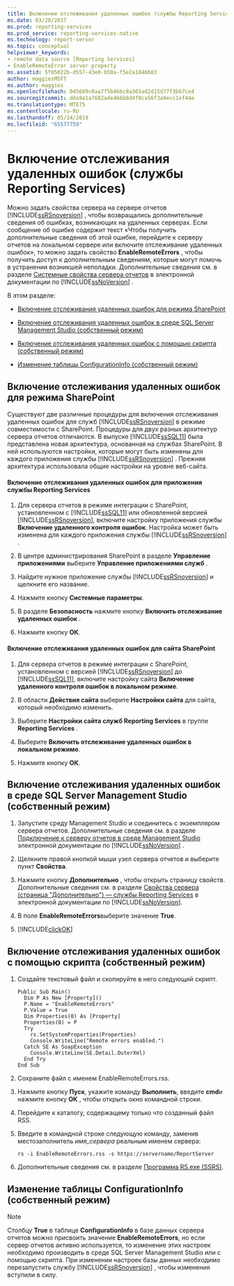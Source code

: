 ```yaml
---
title: Включение отслеживания удаленных ошибок (службы Reporting Services) | Документы Майкрософт
ms.date: 03/20/2017
ms.prod: reporting-services
ms.prod_service: reporting-services-native
ms.technology: report-server
ms.topic: conceptual
helpviewer_keywords:
- remote data source [Reporting Services]
- EnableRemoteError server property
ms.assetid: 5f05022b-d557-43e0-b50a-f5e2a1846b83
author: maggiesMSFT
ms.author: maggies
ms.openlocfilehash: 045689c0aa7f5b4bbc8a365ad2d15d77f3b67ce4
ms.sourcegitcommit: dda9a1a7682ade466b8d4f0ca56f3a9ecc1ef44e
ms.translationtype: MTE75
ms.contentlocale: ru-RU
ms.lasthandoff: 05/14/2019
ms.locfileid: "65577759"
---
```

# <a name="enable-remote-errors-reporting-services"></a>Включение отслеживания удаленных ошибок (службы Reporting Services)
  Можно задать свойства сервера на сервере отчетов [!INCLUDE[ssRSnoversion](../../includes/ssrsnoversion-md.md)] , чтобы возвращались дополнительные сведения об ошибках, возникающих на удаленных серверах. Если сообщение об ошибке содержит текст «Чтобы получить дополнительные сведения об этой ошибке, перейдите к серверу отчетов на локальном сервере или включите отслеживание удаленных ошибок», то можно задать свойство **EnableRemoteErrors** , чтобы получить доступ к дополнительным сведениям, которые могут помочь в устранении возникшей неполадки. Дополнительные сведения см. в разделе [Системные свойства сервера отчетов](../../reporting-services/report-server-web-service/net-framework/reporting-services-properties-report-server-system-properties.md) в электронной документации по [!INCLUDE[ssNoVersion](../../includes/ssnoversion-md.md)] .  
  
 В этом разделе:  
  
-   [Включение отслеживания удаленных ошибок для режима SharePoint](#bkmk_sharepoint)  
  
-   [Включение отслеживания удаленных ошибок в среде SQL Server Management Studio (собственный режим)](#bkmk_mgtStudio)  
  
-   [Включение отслеживания удаленных ошибок с помощью скрипта (собственный режим)](#bkmk_script)  
  
-   [Изменение таблицы ConfigurationInfo (собственный режим)](#bkmk_ConfigurationInfo)  
  
##  <a name="bkmk_sharepoint"></a> Включение отслеживания удаленных ошибок для режима SharePoint  
 Существуют две различные процедуры для включения отслеживания удаленных ошибок для служб [!INCLUDE[ssRSnoversion](../../includes/ssrsnoversion-md.md)] в режиме совместимости с SharePoint. Процедуры для двух разных архитектур сервера отчетов отличаются. В выпуске [!INCLUDE[ssSQL11](../../includes/sssql11-md.md)] была представлена новая архитектура, основанная на службах SharePoint. В ней используются настройки, которые могут быть изменены для каждого приложения службы [!INCLUDE[ssRSnoversion](../../includes/ssrsnoversion-md.md)] . Прежняя архитектура использовала общие настройки на уровне веб-сайта.  
  
#### <a name="enable-remote-errors-for-a-reporting-services-service-application"></a>Включение отслеживания удаленных ошибок для приложения службы Reporting Services  
  
1.  Для сервера отчетов в режиме интеграции с SharePoint, установленном с [!INCLUDE[ssSQL11](../../includes/sssql11-md.md)] или обновленной версией [!INCLUDE[ssRSnoversion](../../includes/ssrsnoversion-md.md)], включите настройку приложения службы **Включение удаленного контроля ошибок**. Настройка может быть изменена для каждого приложения службы [!INCLUDE[ssRSnoversion](../../includes/ssrsnoversion-md.md)] .  
  
2.  В центре администрирования SharePoint в разделе **Управление приложениями** выберите **Управление приложениями служб** .  
  
3.  Найдите нужное приложение службы [!INCLUDE[ssRSnoversion](../../includes/ssrsnoversion-md.md)] и щелкните его название.  
  
4.  Нажмите кнопку **Системные параметры**.  
  
5.  В разделе **Безопасность** нажмите кнопку **Включить отслеживание удаленных ошибок** .  
  
6.  Нажмите кнопку **ОК**.  
  
#### <a name="enable-remote-errors-for-a-sharepoint-site"></a>Включение отслеживания удаленных ошибок для сайта SharePoint  
  
1.  Для сервера отчетов в режиме интеграции с SharePoint, установленном с версией [!INCLUDE[ssRSnoversion](../../includes/ssrsnoversion-md.md)] до [!INCLUDE[ssSQL11](../../includes/sssql11-md.md)], включите настройку сайта **Включение удаленного контроля ошибок в локальном режиме**.  
  
2.  В области **Действия сайта** выберите **Настройки сайта** для сайта, который необходимо изменить.  
  
3.  Выберите **Настройки сайта служб Reporting Services** в группе **Reporting Services** .  
  
4.  Выберите **Включить отслеживание удаленных ошибок в локальном режиме**.  
  
5.  Нажмите кнопку **ОК**.  
  
##  <a name="bkmk_mgtStudio"></a> Включение отслеживания удаленных ошибок в среде SQL Server Management Studio (собственный режим)  
  
1.  Запустите среду Management Studio и соединитесь с экземпляром сервера отчетов. Дополнительные сведения см. в разделе [Подключение к серверу отчетов в среде Management Studio](../../reporting-services/tools/connect-to-a-report-server-in-management-studio.md) электронной документации по [!INCLUDE[ssNoVersion](../../includes/ssnoversion-md.md)] .  
  
2.  Щелкните правой кнопкой мыши узел сервера отчетов и выберите пункт **Свойства**.  
  
3.  Нажмите кнопку **Дополнительно** , чтобы открыть страницу свойств. Дополнительные сведения см. в разделе [Свойства сервера (страница "Дополнительно") — службы Reporting Services](../../reporting-services/tools/server-properties-advanced-page-reporting-services.md) в электронной документации по [!INCLUDE[ssNoVersion](../../includes/ssnoversion-md.md)].  
  
4.  В поле **EnableRemoteErrors**выберите значение **True**.  
  
5.  [!INCLUDE[clickOK](../../includes/clickok-md.md)]  
  
##  <a name="bkmk_script"></a> Включение отслеживания удаленных ошибок с помощью скрипта (собственный режим)  
  
1.  Создайте текстовый файл и скопируйте в него следующий скрипт.  
  
    ```  
    Public Sub Main()  
      Dim P As New [Property]()  
      P.Name = "EnableRemoteErrors"  
      P.Value = True  
      Dim Properties(0) As [Property]  
      Properties(0) = P  
      Try  
        rs.SetSystemProperties(Properties)  
        Console.WriteLine("Remote errors enabled.")  
      Catch SE As SoapException  
        Console.WriteLine(SE.Detail.OuterXml)  
      End Try  
    End Sub  
    ```  
  
2.  Сохраните файл с именем EnableRemoteErrors.rss.  
  
3.  Нажмите кнопку **Пуск**, укажите команду **Выполнить**, введите **cmd**и нажмите кнопку **ОК** , чтобы открыть окно командной строки.  
  
4.  Перейдите к каталогу, содержащему только что созданный файл RSS.  
  
5.  Введите в командной строке следующую команду, заменив местозаполнитель *имя_сервера* реальным именем сервера:  
  
    ```  
    rs -i EnableRemoteErrors.rss -s https://servername/ReportServer  
    ```  
  
6.  Дополнительные сведения см. в разделе [Программа RS.exe (SSRS)](../../reporting-services/tools/rs-exe-utility-ssrs.md).  
  
##  <a name="bkmk_ConfigurationInfo"></a> Изменение таблицы ConfigurationInfo (собственный режим)  
  
> [!NOTE]  
>  Столбцу **True** в таблице **ConfigurationInfo** в базе данных сервера отчетов можно присвоить значение **EnableRemoteErrors**, но если сервер отчетов активно используется, то изменение этих настроек необходимо производить в среде SQL Server Management Studio или с помощью скрипта. При изменении настроек базы данных необходимо перезапустить службу [!INCLUDE[ssRSnoversion](../../includes/ssrsnoversion-md.md)] , чтобы изменения вступили в силу.  
  
  
